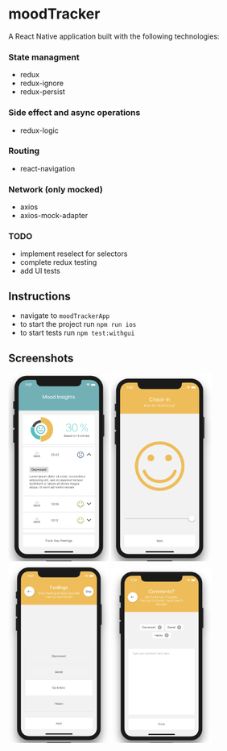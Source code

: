 # moodTracker
A React Native application built with the following technologies:

### State managment
* redux
* redux-ignore
* redux-persist

### Side effect and async operations
* redux-logic

### Routing
* react-navigation

### Network (only mocked)
* axios
* axios-mock-adapter


### TODO

* implement reselect for selectors
* complete redux testing
* add UI tests


## Instructions

* navigate to `moodTrackerApp`
* to start the project run `npm run ios`
* to start tests run `npm test:withgui`

## Screenshots
<img src="./docs/img/insights.png" alt="drawing" width="200"/>
<img src="./docs/img/mood.png" alt="drawing" width="200"/>
<img src="./docs/img/feelings.png" alt="drawing" width="200"/>
<img src="./docs/img/comments.png" alt="drawing" width="200"/>


